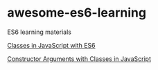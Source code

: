 # awesome-es6-learning
ES6 learning materials

[Classes in JavaScript with ES6](https://www.youtube.com/watch?v=T-HGdc8L-7w)  

[Constructor Arguments with Classes in JavaScript](https://www.youtube.com/watch?v=rHiSsgFRgx4)

